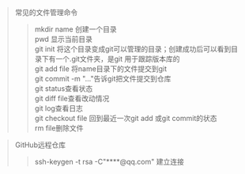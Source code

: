 > 常见的文件管理命令  
>> mkdir name 创建一个目录   
>> pwd 显示当前目录   
>> git init 将这个目录变成git可以管理的目录；创建成功后可以看到目录下有一个.git文件夹，是git 用于跟踪版本库的  
>> git add file 将name目录下的文件提交到git  
>> git commit -m "..."告诉git把文件提交到仓库  
>> git status查看状态  
>> git diff file查看改动情况  
>> git log查看日志  
>> git checkout file 回到最近一次git add 或git commit的状态  
>> rm file删除文件

> GitHub远程仓库
>> ssh-keygen -t rsa -C"****@qq.com" 建立连接
>> 
